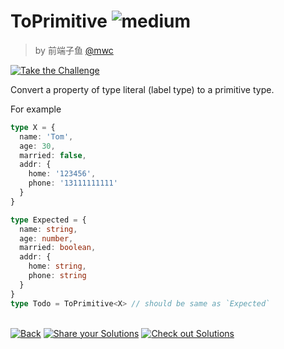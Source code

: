 <!--info-header-start--><h1>ToPrimitive <img src="https://img.shields.io/badge/-medium-d9901a" alt="medium"/> </h1><blockquote><p>by 前端子鱼 <a href="https://github.com/mwc" target="_blank">@mwc</a></p></blockquote><p><a href="https://tsch.js.org/16259/play" target="_blank"><img src="https://img.shields.io/badge/-Take%20the%20Challenge-3178c6?logo=typescript&logoColor=white" alt="Take the Challenge"/></a> </p><!--info-header-end-->

Convert a property of type literal (label type) to a primitive type.

For example

```typescript
type X = {
  name: 'Tom',
  age: 30,
  married: false,
  addr: {
    home: '123456',
    phone: '13111111111'
  }
}

type Expected = {
  name: string,
  age: number,
  married: boolean,
  addr: {
    home: string,
    phone: string
  }
}
type Todo = ToPrimitive<X> // should be same as `Expected`
```


<!--info-footer-start--><br><a href="../../README.md" target="_blank"><img src="https://img.shields.io/badge/-Back-grey" alt="Back"/></a> <a href="https://tsch.js.org/16259/answer" target="_blank"><img src="https://img.shields.io/badge/-Share%20your%20Solutions-teal" alt="Share your Solutions"/></a> <a href="https://tsch.js.org/16259/solutions" target="_blank"><img src="https://img.shields.io/badge/-Check%20out%20Solutions-de5a77?logo=awesome-lists&logoColor=white" alt="Check out Solutions"/></a> <!--info-footer-end-->